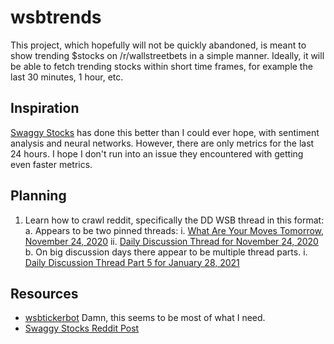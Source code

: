 # wsbtrends

This project, which hopefully will not be quickly abandoned, is meant to show trending $stocks on /r/wallstreetbets in a simple manner. Ideally, it will be able to fetch trending stocks within short time frames, for example the last 30 minutes, 1 hour, etc.

## Inspiration

[Swaggy Stocks](https://swaggystocks.com/dashboard/wallstreetbets/ticker-sentiment) has done this better than I could ever hope, with sentiment analysis and neural networks. However, there are only metrics for the last 24 hours. I hope I don't run into an issue they encountered with getting even faster metrics.

## Planning

1. Learn how to crawl reddit, specifically the DD WSB thread in this format:
        a. Appears to be two pinned threads:
           i. [What Are Your Moves Tomorrow, November 24, 2020](https://www.reddit.com/r/wallstreetbets/comments/jzqior/what_are_your_moves_tomorrow_november_24_2020/)
           ii. [Daily Discussion Thread for November 24, 2020](https://www.reddit.com/r/wallstreetbets/comments/k03375/daily_discussion_thread_for_november_24_2020/)
        b. On big discussion days there appear to be multiple thread parts.
           i. [Daily Discussion Thread Part 5 for January 28, 2021](https://www.reddit.com/r/wallstreetbets/comments/l78za1/daily_discussion_thread_part_5_for_january_28_2021/)
        




## Resources

* [wsbtickerbot](https://github.com/RyanElliott10/wsbtickerbot) Damn, this seems to be most of what I need.
* [Swaggy Stocks Reddit Post](https://www.reddit.com/r/wallstreetbets/comments/blukl1/i_created_a_fullblown_wallstreetbets_sentiment/)